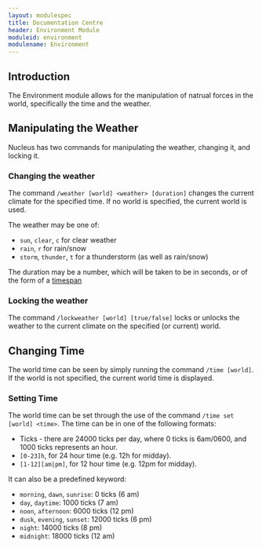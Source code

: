 ```yaml
---
layout: modulespec
title: Documentation Centre
header: Environment Module
moduleid: environment
modulename: Environment
---
```


## Introduction

The Environment module allows for the manipulation of natrual forces in the world, specifically the time and the weather.

## Manipulating the Weather

Nucleus has two commands for manipulating the weather, changing it, and locking it.

### Changing the weather

The command `/weather [world] <weather> [duration]` changes the current climate for the specified time. If no world is
specified, the current world is used.

The weather may be one of:

* `sun`, `clear`, `c` for clear weather
* `rain`, `r` for rain/snow
* `storm`, `thunder`, `t` for a thunderstorm (as well as rain/snow)

The duration may be a number, which will be taken to be in seconds, or of the form of a [timespan](../arguments.html#timespan)

### Locking the weather

The command `/lockweather [world] [true/false]` locks or unlocks the weather to the current climate on the specified (or current) world.

## Changing Time

The world time can be seen by simply running the command `/time [world]`. If the world is not specified, the current world
time is displayed.

### Setting Time

The world time can be set through the use of the command `/time set [world] <time>`. The time can be in one of the following formats:

* Ticks - there are 24000 ticks per day, where 0 ticks is 6am/0600, and 1000 ticks represents an hour.
* `[0-23]h`, for 24 hour time (e.g. 12h for midday).
* `[1-12][am|pm]`, for 12 hour time (e.g. 12pm for midday).

It can also be a predefined keyword:

 * `morning`, `dawn`, `sunrise`: 0 ticks (6 am)
 * `day`, `daytime`: 1000 ticks (7 am)
 * `noon`, `afternoon`: 6000 ticks (12 pm)
 * `dusk`, `evening`, `sunset`: 12000 ticks (6 pm)
 * `night`: 14000 ticks (8 pm)
 * `midnight`: 18000 ticks (12 am)
